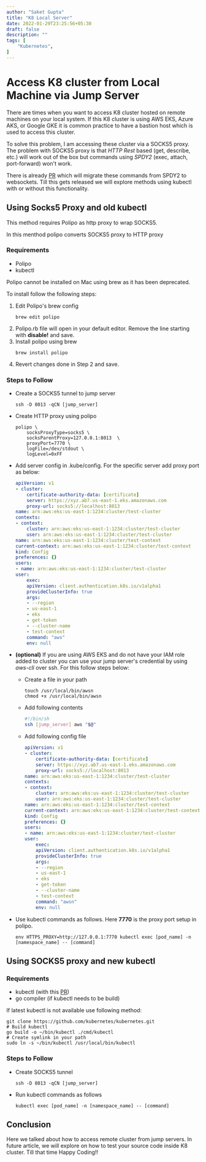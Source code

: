 ```yaml
---
author: "Saket Gupta"
title: "K8 Local Server"
date: 2022-01-29T23:25:56+05:30
draft: false
description: ""
tags: [
    "Kubernetes",
]
---
```


# Access K8 cluster from Local Machine via Jump Server
There are times when you want to access K8 cluster hosted on remote machines on your local system. If this K8 cluster is using AWS EKS, Azure AKS, or Google GKE it is common practice to have a bastion host which is used to access this cluster.

To solve this problem, I am accessing these cluster via a SOCKS5 proxy. The problem with SOCKS5 proxy is that *HTTP Rest* based (get, describe, etc.) will work out of the box but commands using *SPDY2* (exec, attach, port-forward) won't work. 

There is already [PR](https://github.com/kubernetes/kubernetes/pull/105632) which will migrate these commands from SPDY2 to websockets. Till this gets released we will explore methods using kubectl with or without this functionality.
## Using Socks5 Proxy and old kubectl
This method requires Polipo as http proxy to wrap SOCKS5. 

<!-- Refer this [link](https://github.com/kubernetes/kubernetes/issues/58065). -->

In this menthod polipo converts SOCKS5 proxy to HTTP proxy

### Requirements
- Polipo
- kubectl

Polipo cannot be installed on Mac using brew as it has been deprecated. 

To install follow the following steps:
1. Edit Polipo's brew config
    ```console
    brew edit polipo
    ```
2. Polipo.rb file will open in your default editor. Remove the line starting with **disable!** and save.
3. Install polipo using brew
    ```console
    brew install polipo
    ```
4. Revert changes done in Step 2 and save.

### Steps to Follow
- Create a SOCKS5 tunnel to jump server
    ```console
    ssh -D 8013 -qCN [jump_server] 
    
    ```
- Create HTTP proxy using polipo
    ```console
    polipo \
        socksProxyType=socks5 \
        socksParentProxy=127.0.0.1:8013  \
        proxyPort=7770 \
        logFile=/dev/stdout \
        logLevel=0xFF
    ```

- Add server config in .kube/config. For the specific server add proxy port as below:
    ```yaml
    apiVersion: v1
    - cluster:
        certificate-authority-data: [certificate]
        server: https://xyz.ab7.us-east-1.eks.amazonaws.com
        proxy-url: socks5://localhost:8013
    name: arn:aws:eks:us-east-1:1234:cluster/test-cluster
    contexts:
    - context:
        cluster: arn:aws:eks:us-east-1:1234:cluster/test-cluster
        user: arn:aws:eks:us-east-1:1234:cluster/test-cluster
    name: arn:aws:eks:us-east-1:1234:cluster/test-context
    current-context: arn:aws:eks:us-east-1:1234:cluster/test-context
    kind: Config
    preferences: {}
    users:
    - name: arn:aws:eks:us-east-1:1234:cluster/test-cluster
    user:
        exec:
        apiVersion: client.authentication.k8s.io/v1alpha1
        provideClusterInfo: true
        args:
        - --region
        - us-east-1
        - eks
        - get-token
        - --cluster-name
        - test-context
        command: "aws"
        env: null
    ```
- **(optional)** If you are using AWS EKS and do not have your IAM role added to cluster you can use your jump server's credential by using *aws-cli* over ssh.
For this follow steps below:
    - Create a file in your path
        ```console
        touch /usr/local/bin/awsn
        chmod +x /usr/local/bin/awsn
        ```
    - Add following contents
        ```bash
        #!/bin/sh
        ssh [jump_server] aws "$@"
        ```
    - Add following config file
        ```yaml
        apiVersion: v1
        - cluster:
            certificate-authority-data: [certificate]
            server: https://xyz.ab7.us-east-1.eks.amazonaws.com
            proxy-url: socks5://localhost:8013
        name: arn:aws:eks:us-east-1:1234:cluster/test-cluster
        contexts:
        - context:
            cluster: arn:aws:eks:us-east-1:1234:cluster/test-cluster
            user: arn:aws:eks:us-east-1:1234:cluster/test-cluster
        name: arn:aws:eks:us-east-1:1234:cluster/test-context
        current-context: arn:aws:eks:us-east-1:1234:cluster/test-context
        kind: Config
        preferences: {}
        users:
        - name: arn:aws:eks:us-east-1:1234:cluster/test-cluster
        user:
            exec:
            apiVersion: client.authentication.k8s.io/v1alpha1
            provideClusterInfo: true
            args:
            - --region
            - us-east-1
            - eks
            - get-token
            - --cluster-name
            - test-context
            command: "awsn"
            env: null
        ```
- Use kubectl commands as follows. Here **7770** is the proxy port setup in polipo.
    ```console
    env HTTPS_PROXY=http://127.0.0.1:7770 kubectl exec [pod_name] -n [namespace_name] -- [command]
    ```


## Using SOCKS5 proxy and new kubectl

### Requirements
- kubectl (with this [PR](https://github.com/kubernetes/kubernetes/pull/105632))
- go compiler (if kubectl needs to be build)

 If latest kubectl is not available use following method:

 ```shell
 git clone https://github.com/kubernetes/kubernetes.git
 # Build kubectl
 go build -o ~/bin/kubectl ./cmd/kubectl
 # Create symlink in your path
 sudo ln -s ~/bin/kubectl /usr/local/bin/kubectl
 ```

 ### Steps to Follow
 - Create SOCKS5 tunnel
    ```console
    ssh -D 8013 -qCN [jump_server]
    ```
- Run kubectl commands as follows
  ```console
  kubectl exec [pod_name] -n [namespace_name] -- [command]
  ```

## Conclusion
Here we talked about how to access remote cluster from jump servers. In future article, we will explore on how to test your source code inside K8 cluster.
Till that time Happy Coding!!
